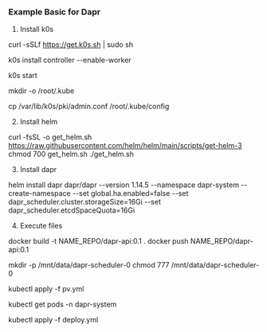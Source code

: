 ### Example Basic for Dapr ### 

1. Install k0s

curl -sSLf https://get.k0s.sh | sudo sh

k0s install controller --enable-worker

k0s start

mkdir -o /root/.kube

cp /var/lib/k0s/pki/admin.conf /root/.kube/config

2. Install helm

curl -fsSL -o get_helm.sh https://raw.githubusercontent.com/helm/helm/main/scripts/get-helm-3
chmod 700 get_helm.sh
./get_helm.sh

3. Install dapr

helm install dapr dapr/dapr   --version 1.14.5   --namespace dapr-system   --create-namespace   --set global.ha.enabled=false --set dapr_scheduler.cluster.storageSize=16Gi --set dapr_scheduler.etcdSpaceQuota=16Gi



4. Execute files

docker build -t NAME_REPO/dapr-api:0.1 .
docker push NAME_REPO/dapr-api:0.1

mkdir -p /mnt/data/dapr-scheduler-0
chmod 777 /mnt/data/dapr-scheduler-0

kubectl apply -f pv.yml

kubectl get pods -n dapr-system

kubectl apply -f deploy.yml 

